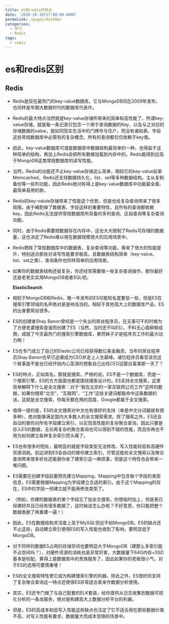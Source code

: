 ```yaml
---
title: es和redis的特点
date: '2020-10-16T17:08:00.000Z'
permalink: /pages/44140e/
categories:
  - 学习
  - Redis
tags:
  - redis
---
```


# es和redis区别

## Redis

* Redis是现在最热门的key-value数据库。它与MongoDB同在2009年发布，也同样是早期大数据时代的数据库代表作。
* Redis的最大特点当然就是key-value存储所带来的简单和高性能了。所谓key-value存储，就是每一条记录只包含一个用于查询数据的Key，以及与之对应的存储数据的value，就如同现实生活中的门牌号与住户，而没有诸如表、字段这些常规数据库中必需有的复杂概念，所有的查询都仅仅依赖于key值。
* 因此，key-value数据库可谓是数据库中数据结构最简单的一种，也得益于这种简单的结构，再加上Redis会把所有数据加载到内存中的，Redis能得到远高于MongoDB这类常规数据库的读写性能。
* 当然，Redis的功能还不止key-value存储这么简单，相较它的key-value前辈Memcached，Redis还支持数据持久化，list、set等多种数据结构，主从复制备份等一些列功能，因此Redis绝对称得上是key-value数据库中功能最全面、最简单易用的款。
* Redis的key-valule存储带来了性能这个优势，但是也给复杂查询带来了很多局限。由于阉割掉了数据表、字段这样的重要特性，且所有的查询都依赖key，因此Redis无法提供常规数据库所具备的多列查询、区段查询等复杂查询功能。
* 同时，由于Redis需要把数据存在内存中，这也大大限制了Redis可存储的数据量，这也决定了Redis难以用在数据规模很大的应用场景中。
* Redis牺牲了常规数据库中的数据表、复杂查询等功能，换来了很大的性能提升，特别适合那些对读写性能要求极高，且数据表结构简单（key-value、list、set之类）、查询条件也同样简单的应用场景。
* 如果你的数据表结构还挺复杂，你还经常需要做一些复杂查询操作，那你最好还是老老实实用MongoDB或者SQL吧。

  **ElasticSearch**

* 相较于MongoDB和Redis，晚一年发布的ES可能知名度要低一些，但是ES在搜索引擎领域的名声绝对是是响当当的。相较于其他高大上的数据库产品，ES的出身要屌丝很多。
* ES的创建者Shay Banon曾经是一个失业的屌丝程序员，在无事可干的时候为了方便老婆搜索食谱而创建了ES（当然，当时还不叫ES）。不料无心插柳柳成荫，成就了今天最热门的搜索引擎数据库，果然妹子才是程序员工作的最大动力啊！
* ES也专门成立了自己的Elastic公司已经获得数亿美金融资，当年的屌丝程序员Shay Banon也早已逆袭成为CEO并走上人生巅峰。诸位程序员看官读完这个故事是不是也已经开始内心澎湃的想象自己出任CEO迎娶白富美那一天了？
* ES的特点，正如其名，那就是搜索。严格的说，ES不是一个数据库，而是一个搜索引擎，ES的方方面面也都是围绕搜索设计的。ES支持全文搜索，这里简单解释下什么是全文搜索：对于“我在北京的一家互联网公司工作”这样的数据，如果你搜索“北京”、“互联网”、“工作”这些关键词都能命中这条数据的话，这就是全文搜索，你每天都在用的百度、Google都属于全文搜索。
* 值得一提的是，ES的全文搜索对中文也有很好的支持（单是中文分词器就有很多种），绝对能够满足国内大多数人的全文搜索需求。除了搜索之外，ES还会自动的替你对所有字段建立索引，以实现高性能的复杂聚合查询，因此只要是存入ES的数据，无论再复杂的聚合查询也可以得到不错的性能，而且你再也不用为如何建立各种复杂索引而头痛了。
* ES也有很多的短处，最明显的就是字段类型无法修改、写入性能较低和高硬件资源消耗。前边讲到ES会自动的替你建立索引，尽管这能给全文搜索以及聚合查询带来很多好处还能替你省了建索引这一麻烦事，但是这个特性也会带来一堆问题。
* ES需要在创建字段前要预先建立Mapping，Mapping中包含每个字段的类型信息，ES需要根据Mapping为字段建立合适的索引。由于这个Mapping的存在，ES中的字段一但建立就不能再修改类型了。
* （例如，你建的数据表的某个字段忘了加全文搜索，你想临时加上，但是表已经建好并且已经有很多数据了，这时候该怎么办呢？不好意思，你只能把整个数据表删了再重建一遍！）
* 因此，ES在数据结构灵活度上高于MySQL但远不如MongoDB。ES的缺点还不止这些，自动建立索引使得ES的写入性能也收到了影响，要明显低于MongoDB。
* 对于同样的数据ES占用的存储空间也要明显大于MongoDB（建那么多索引能不占空间吗？），对硬件资源的消耗也是非常厉害，大数据量下64G内存+SSD基本是标配，算得上是数据库中的贵族服务了，因此如果你的老板很小气，对于ES的选用可要慎重喽！
* ES的全文搜索特性使它成为构建搜索引擎的利器。除此之外，ES很好的支持了复杂聚合查询这一特点还使得ES非常适合拿来作数据分析使用。
* 其实，ES还专门做了与自己配套的ELK套装，给你提供从日志收集到数据可视化分析的一条龙服务，绝对是构建高大上数据分析平台的利器。
* 但是，ES的高成本和低写入性能这些缺点也注定了它不适合用在那些数据价值不高、对写入性能有要求、数据量大而成本受限的场景中。

